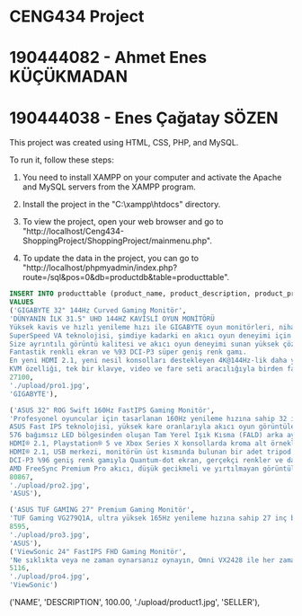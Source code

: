 # CENG434 Project 

# 190444082 - Ahmet Enes KÜÇÜKMADAN

# 190444038 - Enes Çağatay SÖZEN

This project was created using HTML, CSS, PHP, and MySQL. 

To run it, follow these steps:

1. You need to install XAMPP on your computer and activate the Apache and MySQL servers from the XAMPP program.

2. Install the project in the "C:\xampp\htdocs" directory.

3. To view the project, open your web browser and go to "http://localhost/Ceng434-ShoppingProject/ShoppingProject/mainmenu.php".

4. To update the data in the project, you can go to "http://localhost/phpmyadmin/index.php?route=/sql&pos=0&db=productdb&table=producttable".

```sql
INSERT INTO producttable (product_name, product_description, product_price, product_image, product_seller)
VALUES 
('GIGABYTE 32" 144Hz Curved Gaming Monitör',
'DÜNYANIN İLK 31.5" UHD 144HZ KAVİSLİ OYUN MONİTÖRÜ
Yüksek kavis ve hızlı yenileme hızı ile GIGABYTE oyun monitörleri, nihai derinlemesine sürükleyici oyun deneyimi için yepyeni bir deneyim getiriyor. Kullanıcılar, savurganlığa ihtiyaç duymadan gerçekten üst düzey performansın keyfini çıkarabilir.
SuperSpeed ​​VA teknolojisi, şimdiye kadarki en akıcı oyun deneyimi için yanıt süresini 1ms MPRT/2ms GTG-ye düşürür!
Size ayrıntılı görüntü kalitesi ve akıcı oyun deneyimi sunan yüksek çözünürlük ve hızlı yenileme hızı!
Fantastik renkli ekran ve %93 DCI-P3 süper geniş renk gamı.
En yeni HDMI 2.1, yeni nesil konsolları destekleyen 4K@144Hz-lik daha yüksek bir bant genişliği sağlayarak oyun deneyiminizi geliştirebilir ve maceradan nişancılık oyunlarına kadar çeşitli oyunlarda rekabet avantajı sunar.
KVM özelliği, tek bir klavye, video ve fare seti aracılığıyla birden fazla cihazı kontrol etmenizi sağlar. Özel KVM düğmemizle, anahtarlama cihazlarının daha kolay olamayacağını göreceksiniz! Bir çırpıda gibi hızlı!',
27100,
'./upload/pro1.jpg',
'GIGABYTE'),

('ASUS 32" ROG Swift 160Hz FastIPS Gaming Monitör',
'Profesyonel oyuncular için tasarlanan 160Hz yenileme hızına sahip 32 inç 4K (3840 x 2160) mini LED oyuncu monitörü
ASUS Fast IPS teknolojisi, yüksek kare oranlarıyla akıcı oyun görüntülerini 1ms tepki süresi (griden griye) ile sunar
576 bağımsız LED bölgesinden oluşan Tam Yerel Işık Kısma (FALD) arka aydınlatma sistemi ve 1000 nit parlaklıkla DisplayHDR 1000 sertifikası
HDMI® 2.1, Playstation® 5 ve Xbox Series X konsollarda kroma alt örnekleme (4:4:4) olmadan gerçek 4K 120Hz oyun deneyimi sunar
HDMI® 2.1, USB merkezi, monitörün üst kısmında bulunan bir adet tripod soketi ve Display Stream Compression (DSC) teknolojisiyle DisplayPort™ 2.1’in de dahil olduğu kapsamlı bağlantı seçenekleri
DCI-P3 %96 geniş renk gamıyla Quantum-dot ekran, gerçekçi renkler ve daha pürüzsüz renk geçişleri sağlar
AMD FreeSync Premium Pro akıcı, düşük gecikmeli ve yırtılmayan görüntüler sunar',
80867,
'./upload/pro2.jpg',
'ASUS'),

('ASUS TUF GAMING 27" Premium Gaming Monitör',
'TUF Gaming VG279Q1A, ultra yüksek 165Hz yenileme hızına sahip 27 inç boyutunda bir Full HD (1920 x 1080) IPS ekran. Oyuncular ve etkileyici oyun deneyimi arayan herkes için tasarlanan bu monitör iddialı özelliklerle donatıldı. Elbette hepsi bunlarla sınırlı değil... Özel ELMB teknolojisi; 1 ms MPRT tepki süresi ve Adaptive-Sync (FreeSync™ Premium) teknolojisiyle hiçbir yırtılma veya takılma olmadan inanılmaz akıcı bir oyun deneyimi sunuyor.',
8595,
'./upload/pro3.jpg',
'ASUS'),
('ViewSonic 24" FastIPS FHD Gaming Monitör',
'Ne sıklıkta veya ne zaman oynarsanız oynayın, Omni VX2428 ile her zaman kazanırsınız. AMD FreeSync™ Premium, VESA Adaptive Sync ve VESA clearMR-den oluşan üçlü sertifikasıyla, bozulma olmadan oyun oynamanın ve gelişmiş netliğin keyfini çıkarmanızı sağlar. Keskin çerçeveler ve olağanüstü renk performansı, hızlı bir IPS paneli tarafından sağlanırken, VX2428-in yüksek 180Hz yenileme hızı, pürüzsüz görselleri ve minimum giriş gecikmesini destekler. Bu kadar iyi olmayacağını düşünebilirsiniz, ama öyle. Sadece işi yapmakla kalmayacak - yorucu oyun oturumları, video ve fotoğraf düzenleme veya ofis işleriniz olsun - şık, güzel tasarlanmış bir monitör üzerinde çalışacaksınız.',
5116,
'./upload/pro4.jpg',
'ViewSonic')

```        


('NAME',
'DESCRIPTION',
100.00,
'./upload/product1.jpg',
'SELLER'),